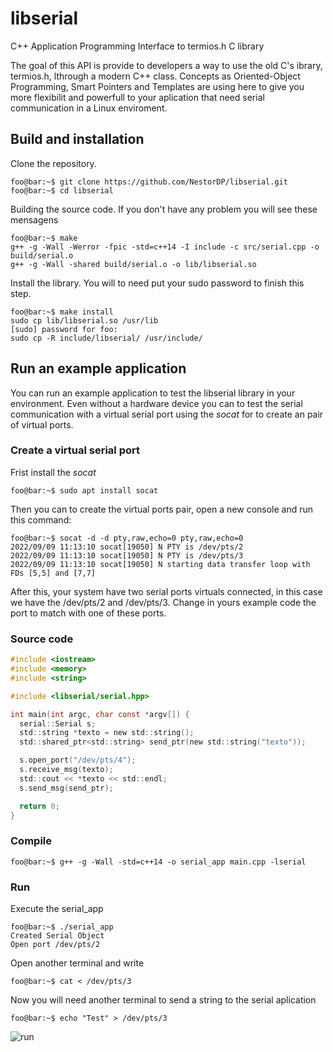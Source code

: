 # libserial
C++ Application Programming Interface to termios.h C library 

The goal of this API is provide to developers a way to use the old C's ibrary,  termios.h, lthrough a modern C++ class. Concepts as Oriented-Object Programming, Smart Pointers and Templates are using here to give you more flexibilit and powerfull to your aplication that need serial communication in a Linux enviroment. 


## Build and installation
Clone the repository.
``` console
foo@bar:~$ git clone https://github.com/NestorDP/libserial.git
foo@bar:~$ cd libserial
```

Building the source code. If you don't have any problem you will see these mensagens
``` console
foo@bar:~$ make
g++ -g -Wall -Werror -fpic -std=c++14 -I include -c src/serial.cpp -o build/serial.o
g++ -g -Wall -shared build/serial.o -o lib/libserial.so
```

Install the library. You will to need put your sudo password to finish this step.
``` console
foo@bar:~$ make install
sudo cp lib/libserial.so /usr/lib 
[sudo] password for foo: 
sudo cp -R include/libserial/ /usr/include/
```
<!-- ## Unit testing -->


## Run an example application
You can run an example application to test the libserial library in your environment. Even without a hardware device you can to test the serial communication with a virtual serial port using the *socat* for to create an pair of virtual ports.

### Create a virtual serial port

Frist install the *socat*
``` console
foo@bar:~$ sudo apt install socat
```

Then you can to create the virtual ports pair, open a new console and run this command:
``` console
foo@bar:~$ socat -d -d pty,raw,echo=0 pty,raw,echo=0
2022/09/09 11:13:10 socat[19050] N PTY is /dev/pts/2
2022/09/09 11:13:10 socat[19050] N PTY is /dev/pts/3
2022/09/09 11:13:10 socat[19050] N starting data transfer loop with FDs [5,5] and [7,7]
```
After this, your system have two serial ports virtuals connected, in this case we have the /dev/pts/2 and /dev/pts/3. Change in yours example code the port to match with one of these ports.

### Source code

``` c
#include <iostream>
#include <memory>
#include <string>

#include <libserial/serial.hpp>

int main(int argc, char const *argv[]) {
  serial::Serial s;
  std::string *texto = new std::string();
  std::shared_ptr<std::string> send_ptr(new std::string("texto"));

  s.open_port("/dev/pts/4");
  s.receive_msg(texto);
  std::cout << *texto << std::endl;
  s.send_msg(send_ptr);

  return 0;
}
```

### Compile
``` console
foo@bar:~$ g++ -g -Wall -std=c++14 -o serial_app main.cpp -lserial
```

### Run 

Execute the serial_app
``` console
foo@bar:~$ ./serial_app
Created Serial Object
Open port /dev/pts/2
```

Open another terminal and write

``` console
foo@bar:~$ cat < /dev/pts/3
```

Now you will need another terminal to send a string to the serial aplication

``` console
foo@bar:~$ echo "Test" > /dev/pts/3
```

![run](https://user-images.githubusercontent.com/37759765/189499039-cacb1552-f256-4709-9ca7-401a1081c050.gif)
